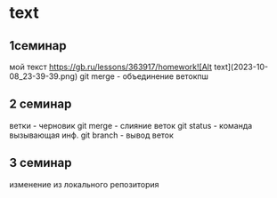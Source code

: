 # text

## 1семинар
мой текст
https://gb.ru/lessons/363917/homework![Alt text](2023-10-08_23-39-39.png)
git merge - объединение ветокпш

## 2 семинар
ветки - черновик
git merge - слияние веток
git status - команда вызывающая инф.
git branch - вывод веток
## 3 семинар
изменение из локального репозитория